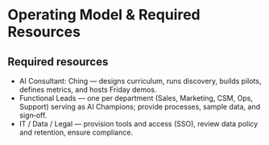 # Operating Model & Required Resources

## Required resources

- AI Consultant: Ching — designs curriculum, runs discovery, builds pilots, defines metrics, and hosts Friday demos.
- Functional Leads — one per department (Sales, Marketing, CSM, Ops, Support) serving as AI Champions; provide processes, sample data, and sign‑off.
- IT / Data / Legal — provision tools and access (SSO), review data policy and retention, ensure compliance.
